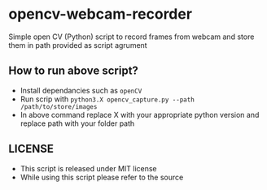 # opencv-webcam-recorder
Simple open CV (Python) script to record frames from webcam and store them in path provided as script agrument

## How to run above script?
- Install dependancies such as ```openCV```
- Run scrip with ```python3.X opencv_capture.py --path /path/to/store/images```
- In above command replace X with your appropriate python version and replace path with your folder path

## LICENSE
- This script is released under MIT license
- While using this script please refer to the source
